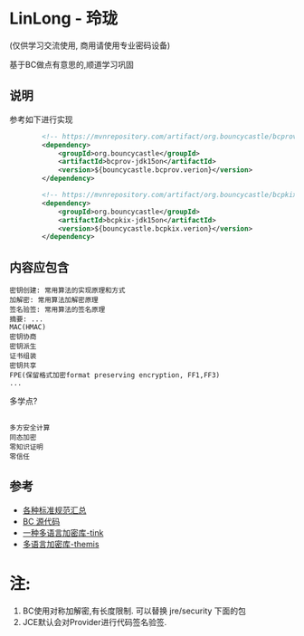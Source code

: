 # LinLong - 玲珑 
(仅供学习交流使用, 商用请使用专业密码设备)

基于BC做点有意思的,顺道学习巩固


## 说明

参考如下进行实现

```xml
		<!-- https://mvnrepository.com/artifact/org.bouncycastle/bcprov-jdk15on -->
		<dependency>
			<groupId>org.bouncycastle</groupId>
			<artifactId>bcprov-jdk15on</artifactId>
			<version>${bouncycastle.bcprov.verion}</version>
		</dependency>

		<!-- https://mvnrepository.com/artifact/org.bouncycastle/bcpkix-jdk15on -->
		<dependency>
			<groupId>org.bouncycastle</groupId>
			<artifactId>bcpkix-jdk15on</artifactId>
			<version>${bouncycastle.bcpkix.verion}</version>
		</dependency>

```

## 内容应包含

```
密钥创建: 常用算法的实现原理和方式
加解密: 常用算法加解密原理
签名验签: 常用算法的签名原理
摘要: ...
MAC(HMAC)
密钥协商
密钥派生
证书组装
密钥共享
FPE(保留格式加密format preserving encryption, FF1,FF3)
...
```

多学点?

```

多方安全计算
同态加密
零知识证明
零信任

```

## 参考
* [各种标准规范汇总](https://github.com/zhenwei1108/GM-AND-GB.git)
* [BC 源代码](https://github.com/bcgit/bc-java)
* [一种多语言加密库-tink](https://github.com/google/tink)
* [多语言加密库-themis](https://github.com/cossacklabs/themis)


# 注:

1. BC使用对称加解密,有长度限制. 可以替换 jre/security 下面的包
2. JCE默认会对Provider进行代码签名验签.